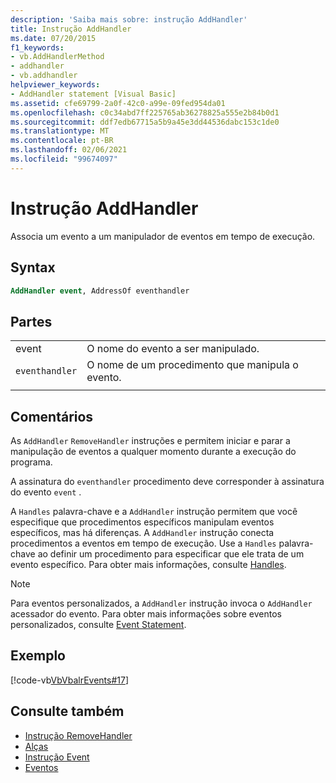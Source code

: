 ```yaml
---
description: 'Saiba mais sobre: instrução AddHandler'
title: Instrução AddHandler
ms.date: 07/20/2015
f1_keywords:
- vb.AddHandlerMethod
- addhandler
- vb.addhandler
helpviewer_keywords:
- AddHandler statement [Visual Basic]
ms.assetid: cfe69799-2a0f-42c0-a99e-09fed954da01
ms.openlocfilehash: c0c34abd7ff225765ab36278825a555e2b84b0d1
ms.sourcegitcommit: ddf7edb67715a5b9a45e3dd44536dabc153c1de0
ms.translationtype: MT
ms.contentlocale: pt-BR
ms.lasthandoff: 02/06/2021
ms.locfileid: "99674097"
---
```

# <a name="addhandler-statement"></a>Instrução AddHandler

Associa um evento a um manipulador de eventos em tempo de execução.  
  
## <a name="syntax"></a>Syntax  
  
```vb  
AddHandler event, AddressOf eventhandler  
```  
  
## <a name="parts"></a>Partes  

|||
|---|---|
|event|O nome do evento a ser manipulado.|  
|`eventhandler`|O nome de um procedimento que manipula o evento.|
|||
  
## <a name="remarks"></a>Comentários  

 As `AddHandler` `RemoveHandler` instruções e permitem iniciar e parar a manipulação de eventos a qualquer momento durante a execução do programa.  
  
 A assinatura do `eventhandler` procedimento deve corresponder à assinatura do evento `event` .  
  
 A `Handles` palavra-chave e a `AddHandler` instrução permitem que você especifique que procedimentos específicos manipulam eventos específicos, mas há diferenças. A `AddHandler` instrução conecta procedimentos a eventos em tempo de execução. Use a `Handles` palavra-chave ao definir um procedimento para especificar que ele trata de um evento específico. Para obter mais informações, consulte [Handles](handles-clause.md).  
  
> [!NOTE]
> Para eventos personalizados, a `AddHandler` instrução invoca o `AddHandler` acessador do evento. Para obter mais informações sobre eventos personalizados, consulte [Event Statement](event-statement.md).  
  
## <a name="example"></a>Exemplo  

 [!code-vb[VbVbalrEvents#17](~/samples/snippets/visualbasic/VS_Snippets_VBCSharp/VbVbalrEvents/VB/Class1.vb#17)]  
  
## <a name="see-also"></a>Consulte também

- [Instrução RemoveHandler](removehandler-statement.md)
- [Alças](handles-clause.md)
- [Instrução Event](event-statement.md)
- [Eventos](../../programming-guide/language-features/events/index.md)
